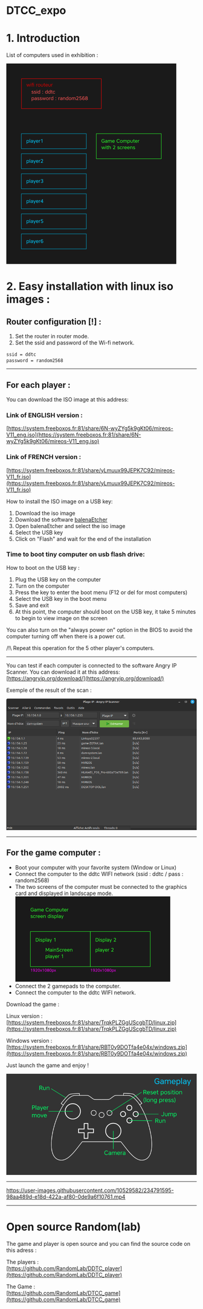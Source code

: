 # DTCC_expo

# 1. Introduction

List of computers used in exhibition :

![map of computers](./map/map.png)


# 2. Easy installation with linux iso images : 
## Router configuration [!] :

1. Set the router in router mode.
2. Set the ssid and password of the Wi-fi network.
```
ssid = ddtc
password = random2568
```

---

## For each player :
You can download the ISO image at this address:

### Link of ENGLISH version :
[https://system.freeboxos.fr:81/share/6N-wyZYg5k9gKt06/mireos-V11_eng.iso](https://system.freeboxos.fr:81/share/6N-wyZYg5k9gKt06/mireos-V11_eng.iso)

### Link of FRENCH version :
[https://system.freeboxos.fr:81/share/yLmuux99JEPK7C92/mireos-V11_fr.iso](https://system.freeboxos.fr:81/share/yLmuux99JEPK7C92/mireos-V11_fr.iso)

How to install the ISO image on a USB key:

1. Download the iso image
2. Download the software [balenaEtcher](https://www.balena.io/etcher/)
3. Open balenaEtcher and select the iso image
4. Select the USB key
5. Click on "Flash" and wait for the end of the installation
  
  
### Time to boot tiny computer on usb flash drive:  
How to boot on the USB key :

1. Plug the USB key on the computer
2. Turn on the computer
3. Press the key to enter the boot menu (F12 or del for most computers)
4. Select the USB key in the boot menu
5. Save and exit
6. At this point, the computer should boot on the USB key, it take 5 minutes to begin to view image on the screen

You can also turn on the "always power on" option in the BIOS to avoid the computer turning off when there is a power cut.

/!\ Repeat this operation for the 5 other player's computers.

---

You can test if each computer is connected to the software Angry IP Scanner. You can download it at this address:
[https://angryip.org/download/](https://angryip.org/download/)
  

Exemple of the result of the scan :

![angrip scanner](./map/angryIp.png)

---

## For the game computer :

- Boot your computer with your favorite system (Window or Linux)
- Connect the computer to the ddtc WIFI network (ssid : ddtc / pass : random2568)
- The two screens of the computer must be connected to the graphics card and displayed in landscape mode.
![Game Computer display](./map/display.png)
- Connect the 2 gamepads to the computer.
- Connect the computer to the ddtc WIFI network.

Download the game : 

Linux version :  
[https://system.freeboxos.fr:81/share/TrqkPLZGgUScgbTD/linux.zip](https://system.freeboxos.fr:81/share/TrqkPLZGgUScgbTD/linux.zip)

Windows version :  
[https://system.freeboxos.fr:81/share/RBT0y9DOTfa4e04x/windows.zip](https://system.freeboxos.fr:81/share/RBT0y9DOTfa4e04x/windows.zip)

Just launch the game and enjoy !

![manette](./map/manette.png)

---



https://user-images.githubusercontent.com/10529582/234791595-98aa489d-e18d-422a-af80-0de9a6f10761.mp4



---

# Open source Random(lab)

The game and player is open source and you can find the source code on this adress :

The players :  
[https://github.com/RandomLab/DDTC_player](https://github.com/RandomLab/DDTC_player)

The Game :  
[https://github.com/RandomLab/DTCC_game](https://github.com/RandomLab/DTCC_game)
